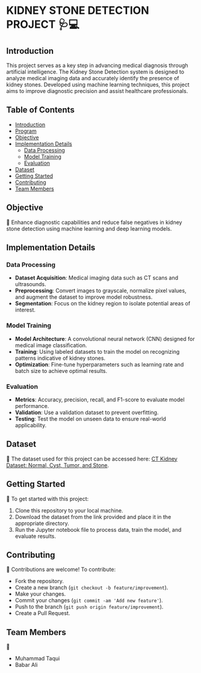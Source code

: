 # KIDNEY STONE DETECTION PROJECT 🩺💻

## Introduction
This project serves as a key step in advancing medical diagnosis through artificial intelligence. The Kidney Stone Detection system is designed to analyze medical imaging data and accurately identify the presence of kidney stones. Developed using machine learning techniques, this project aims to improve diagnostic precision and assist healthcare professionals.

## Table of Contents
- [Introduction](#introduction)
- [Program](#program)
- [Objective](#objective)
- [Implementation Details](#implementation-details)
  - [Data Processing](#data-processing)
  - [Model Training](#model-training)
  - [Evaluation](#evaluation)
- [Dataset](#dataset)
- [Getting Started](#getting-started)
- [Contributing](#contributing)
- [Team Members](#team-members)


## Objective
🏥 Enhance diagnostic capabilities and reduce false negatives in kidney stone detection using machine learning and deep learning models.

## Implementation Details

### Data Processing
- **Dataset Acquisition**: Medical imaging data such as CT scans and ultrasounds.
- **Preprocessing**: Convert images to grayscale, normalize pixel values, and augment the dataset to improve model robustness.
- **Segmentation**: Focus on the kidney region to isolate potential areas of interest.

### Model Training
- **Model Architecture**: A convolutional neural network (CNN) designed for medical image classification.
- **Training**: Using labeled datasets to train the model on recognizing patterns indicative of kidney stones.
- **Optimization**: Fine-tune hyperparameters such as learning rate and batch size to achieve optimal results.

### Evaluation
- **Metrics**: Accuracy, precision, recall, and F1-score to evaluate model performance.
- **Validation**: Use a validation dataset to prevent overfitting.
- **Testing**: Test the model on unseen data to ensure real-world applicability.

## Dataset
📂 The dataset used for this project can be accessed here: [CT Kidney Dataset: Normal, Cyst, Tumor, and Stone](https://www.kaggle.com/datasets/nazmul0087/ct-kidney-dataset-normal-cyst-tumor-and-stone). 

## Getting Started
🚀 To get started with this project:
1. Clone this repository to your local machine.
2. Download the dataset from the link provided and place it in the appropriate directory.
3. Run the Jupyter notebook file to process data, train the model, and evaluate results.

## Contributing
🙌 Contributions are welcome! To contribute:
- Fork the repository.
- Create a new branch (`git checkout -b feature/improvement`).
- Make your changes.
- Commit your changes (`git commit -am 'Add new feature'`).
- Push to the branch (`git push origin feature/improvement`).
- Create a Pull Request.

## Team Members
👥 
- Muhammad Taqui
- Babar Ali

